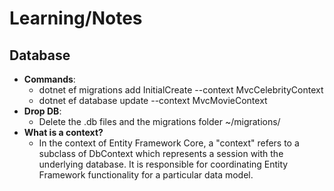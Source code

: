 # Learning/Notes

## Database
- **Commands**: 
  - dotnet ef migrations add InitialCreate --context MvcCelebrityContext 
  - dotnet ef database update --context MvcMovieContext
- **Drop DB**:
  - Delete the .db files and the migrations folder ~/migrations/
- **What is a context?**
    - In the context of Entity Framework Core, a "context" refers to a subclass of DbContext which represents a session with the underlying database. It is responsible for coordinating Entity Framework functionality for a particular data model. 
